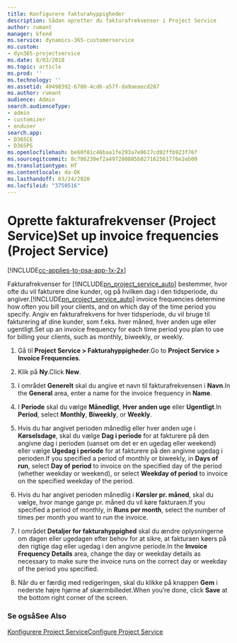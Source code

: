 ```yaml
---
title: Konfigurere fakturahyppigheder
description: Sådan opretter du fakturafrekvenser i Project Service
author: rumant
manager: kfend
ms.service: dynamics-365-customerservice
ms.custom:
- dyn365-projectservice
ms.date: 8/03/2018
ms.topic: article
ms.prod: ''
ms.technology: ''
ms.assetid: 49498392-6780-4cd6-a57f-da9aeaecd287
ms.author: rumant
audience: Admin
search.audienceType:
- admin
- customizer
- enduser
search.app:
- D365CE
- D365PS
ms.openlocfilehash: be60f81c46baa1fe293a7e0617cd92ffb923f76f
ms.sourcegitcommit: 8c786230ef2a497280885b827162561776e2eb00
ms.translationtype: HT
ms.contentlocale: da-DK
ms.lasthandoff: 03/24/2020
ms.locfileid: "3750516"
---
```

# <a name="set-up-invoice-frequencies-project-service"></a><span data-ttu-id="bfc58-103">Oprette fakturafrekvenser (Project Service)</span><span class="sxs-lookup"><span data-stu-id="bfc58-103">Set up invoice frequencies (Project Service)</span></span>

[!INCLUDE[cc-applies-to-psa-app-1x-2x](../includes/cc-applies-to-psa-app-1x-2x.md)]

<span data-ttu-id="bfc58-104">Fakturafrekvenser for [!INCLUDE[pn_project_service_auto](../includes/pn-project-service-auto.md)] bestemmer, hvor ofte du vil fakturere dine kunder, og på hvilken dag i den tidsperiode, du angiver.</span><span class="sxs-lookup"><span data-stu-id="bfc58-104">[!INCLUDE[pn_project_service_auto](../includes/pn-project-service-auto.md)] invoice frequencies determine how often you bill your clients, and on which day of the time period you specify.</span></span> <span data-ttu-id="bfc58-105">Angiv en fakturafrekvens for hver tidsperiode, du vil bruge til fakturering af dine kunder, som f.eks. hver måned, hver anden uge eller ugentligt.</span><span class="sxs-lookup"><span data-stu-id="bfc58-105">Set up an invoice frequency for each time period you plan to use for billing your clients, such as monthly, biweekly, or weekly.</span></span>  
  
1.  <span data-ttu-id="bfc58-106">Gå til **Project Service > Fakturahyppigheder**.</span><span class="sxs-lookup"><span data-stu-id="bfc58-106">Go to **Project Service > Invoice Frequencies**.</span></span>  
  
2.  <span data-ttu-id="bfc58-107">Klik på **Ny**.</span><span class="sxs-lookup"><span data-stu-id="bfc58-107">Click **New**.</span></span>  
  
3.  <span data-ttu-id="bfc58-108">I området **Generelt** skal du angive et navn til fakturafrekvensen i **Navn**.</span><span class="sxs-lookup"><span data-stu-id="bfc58-108">In the **General** area, enter a name for the invoice frequency in **Name**.</span></span>  
  
4.  <span data-ttu-id="bfc58-109">I **Periode** skal du vælge **Månedligt**, **Hver anden uge** eller **Ugentligt**.</span><span class="sxs-lookup"><span data-stu-id="bfc58-109">In **Period**, select **Monthly**, **Biweekly**, or **Weekly**.</span></span>  
  
5.  <span data-ttu-id="bfc58-110">Hvis du har angivet perioden månedlig eller hver anden uge i **Kørselsdage**, skal du vælge **Dag i periode** for at fakturere på den angivne dag i perioden (uanset om det er en ugedag eller weekend) eller vælge **Ugedag i periode** for at fakturere på den angivne ugedag i perioden.</span><span class="sxs-lookup"><span data-stu-id="bfc58-110">If you specified a period of monthly or biweekly, in **Days of run**, select **Day of period** to invoice on the specified day of the period (whether weekday or weekend), or select **Weekday of period** to invoice on the specified weekday of the period.</span></span>  
  
6.  <span data-ttu-id="bfc58-111">Hvis du har angivet perioden månedlig i **Kørsler pr. måned**, skal du vælge, hvor mange gange pr. måned du vil køre fakturaen.</span><span class="sxs-lookup"><span data-stu-id="bfc58-111">If you specified a period of monthly, in **Runs per month**, select the number of times per month you want to run the invoice.</span></span>  
  
7.  <span data-ttu-id="bfc58-112">I området **Detaljer for fakturahyppighed** skal du ændre oplysningerne om dagen eller ugedagen efter behov for at sikre, at fakturaen køers på den rigtige dag eller ugedag i den angivne periode.</span><span class="sxs-lookup"><span data-stu-id="bfc58-112">In the **Invoice Frequency Details** area, change the day or weekday details as necessary to make sure the invoice runs on the correct day or weekday of the period you specified.</span></span>  
  
8.  <span data-ttu-id="bfc58-113">Når du er færdig med redigeringen, skal du klikke på knappen **Gem** i nederste højre hjørne af skærmbilledet.</span><span class="sxs-lookup"><span data-stu-id="bfc58-113">When you’re done, click **Save** at the bottom right corner of the screen.</span></span>  
  
### <a name="see-also"></a><span data-ttu-id="bfc58-114">Se også</span><span class="sxs-lookup"><span data-stu-id="bfc58-114">See Also</span></span>  
 [<span data-ttu-id="bfc58-115">Konfigurere Project Service</span><span class="sxs-lookup"><span data-stu-id="bfc58-115">Configure Project Service</span></span>](../project-service/configure.md)
